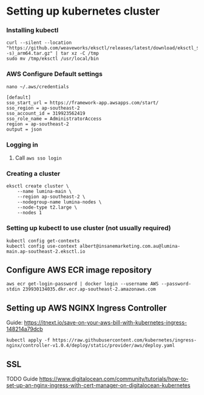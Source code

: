 
# Setting up kubernetes cluster

### Installing kubectl
```
curl --silent --location "https://github.com/weaveworks/eksctl/releases/latest/download/eksctl_$(uname -s)_arm64.tar.gz" | tar xz -C /tmp
sudo mv /tmp/eksctl /usr/local/bin
```

### AWS Configure Default settings
`nano ~/.aws/credentials`
```
[default]
sso_start_url = https://framework-app.awsapps.com/start/
sso_region = ap-southeast-2
sso_account_id = 319923562419
sso_role_name = AdministratorAccess
region = ap-southeast-2
output = json
```

### Logging in
1. Call `aws sso login`

### Creating a cluster

```
eksctl create cluster \
    --name lumina-main \
    --region ap-southeast-2 \
    --nodegroup-name lumina-nodes \
    --node-type t2.large \
    --nodes 1
```

### Setting up kubectl to use cluster (not usually required)
```
kubectl config get-contexts
kubectl config use-context albert@insanemarketing.com.au@lumina-main.ap-southeast-2.eksctl.io
```

## Configure AWS ECR image repository
```
aws ecr get-login-password | docker login --username AWS --password-stdin 239930134035.dkr.ecr.ap-southeast-2.amazonaws.com
```

## Setting up AWS NGINX Ingress Controller
Guide: https://itnext.io/save-on-your-aws-bill-with-kubernetes-ingress-148214a79dcb
```
kubectl apply -f https://raw.githubusercontent.com/kubernetes/ingress-nginx/controller-v1.0.4/deploy/static/provider/aws/deploy.yaml
```

## SSL
TODO
Guide
https://www.digitalocean.com/community/tutorials/how-to-set-up-an-nginx-ingress-with-cert-manager-on-digitalocean-kubernetes